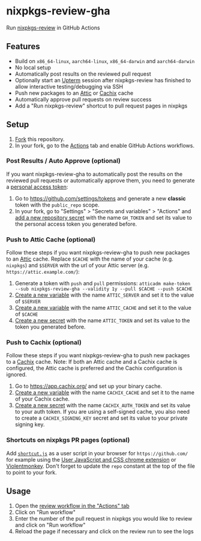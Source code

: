 # nixpkgs-review-gha

Run [nixpkgs-review](https://github.com/Mic92/nixpkgs-review) in GitHub Actions

## Features
- Build on `x86_64-linux`, `aarch64-linux`, `x86_64-darwin` and `aarch64-darwin`
- No local setup
- Automatically post results on the reviewed pull request
- Optionally start an [Upterm](https://upterm.dev/) session after nixpkgs-review has finished to allow interactive testing/debugging via SSH
- Push new packages to an [Attic](https://github.com/zhaofengli/attic) or [Cachix](https://www.cachix.org/) cache
- Automatically approve pull requests on review success
- Add a "Run nixpkgs-review" shortcut to pull request pages in nixpkgs

## Setup
1. [Fork](https://github.com/Defelo/nixpkgs-review-gha/fork) this repository.
2. In your fork, go to the [Actions](../../actions) tab and enable GitHub Actions workflows.

### Post Results / Auto Approve (optional)
If you want nixpkgs-review-gha to automatically post the results on the reviewed pull requests or automatically approve them, you need to generate a [personal access token](https://docs.github.com/en/authentication/keeping-your-account-and-data-secure/managing-your-personal-access-tokens):

1. Go to <https://github.com/settings/tokens> and generate a new **classic** token with the `public_repo` scope.
2. In your fork, go to "Settings" > "Secrets and variables" > "Actions" and [add a new repository secret](../../settings/secrets/actions/new) with the name `GH_TOKEN` and set its value to the personal access token you generated before.

### Push to Attic Cache (optional)
Follow these steps if you want nixpkgs-review-gha to push new packages to an [Attic](https://github.com/zhaofengli/attic) cache. Replace `$CACHE` with the name of your cache (e.g. `nixpkgs`) and `$SERVER` with the url of your Attic server (e.g. `https://attic.example.com/`):

1. Generate a token with `push` and `pull` permissions: `atticadm make-token --sub nixpkgs-review-gha --validity 1y --pull $CACHE --push $CACHE`
2. [Create a new variable](../../settings/variables/actions/new) with the name `ATTIC_SERVER` and set it to the value of `$SERVER`
3. [Create a new variable](../../settings/variables/actions/new) with the name `ATTIC_CACHE` and set it to the value of `$CACHE`
4. [Create a new secret](../../settings/secrets/actions/new) with the name `ATTIC_TOKEN` and set its value to the token you generated before.

### Push to Cachix (optional)
Follow these steps if you want nixpkgs-review-gha to push new packages to a [Cachix](https://www.cachix.org/) cache. Note: If both an Attic cache and a Cachix cache is configured, the Attic cache is preferred and the Cachix configuration is ignored.

1. Go to https://app.cachix.org/ and set up your binary cache.
2. [Create a new variable](../../settings/variables/actions/new) with the name `CACHIX_CACHE` and set it to the name of your Cachix cache.
3. [Create a new secret](../../settings/secrets/actions/new) with the name `CACHIX_AUTH_TOKEN` and set its value to your auth token. If you are using a self-signed cache, you also need to create a `CACHIX_SIGNING_KEY` secret and set its value to your private signing key.

### Shortcuts on nixpkgs PR pages (optional)
Add [`shortcut.js`](shortcut.js) as a user script in your browser for `https://github.com/` for example using the [User JavaScript and CSS chrome extension](https://chromewebstore.google.com/detail/user-javascript-and-css/nbhcbdghjpllgmfilhnhkllmkecfmpld) or [Violentmonkey](https://violentmonkey.github.io/). Don't forget to update the `repo` constant at the top of the file to point to your fork.

## Usage
1. Open the [review workflow in the "Actions" tab](../../actions/workflows/review.yml)
2. Click on "Run workflow"
3. Enter the number of the pull request in nixpkgs you would like to review and click on "Run workflow"
4. Reload the page if necessary and click on the review run to see the logs
